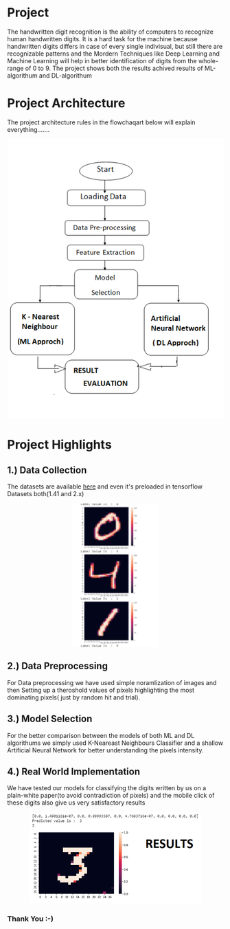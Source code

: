 Project
============================================
The handwritten digit recognition is the ability of computers to recognize human handwritten digits. It is a hard task for the machine because handwritten digits differs in case of every single indivisual, but still there are recognizable patterns and the Mordern Techniques like Deep Learning and Machine Learning will help in better identification of digits from the whole-range of 0 to 9. The project shows both the results achived results of ML-algorithum and DL-algorithum

Project Architecture
============================================
The project architecture rules in the flowchaqart below will explain everything.......
<p align = "center">
<img src = "https://raw.githubusercontent.com/rawat126/DL-ML/master/Handwritten_Digits%20Classification/Model_h_des.png">
</p>

Project Highlights
============================================
 ## 1.)  Data Collection
The datasets are available [here](http://yann.lecun.com/exdb/mnist/) and even it's preloaded in tensorflow Datasets both(1.41 and 2.x)
<p align = center>
<img src = "https://raw.githubusercontent.com/rawat126/DL-ML/master/Handwritten_Digits%20Classification/numbers.png", width = 200>
</p>

## 2.)  Data Preprocessing
For Data preprocessing we have used simple noramlization of images and then Setting up a theroshold values of pixels highlighting the most dominating pixels( just by random hit and trial).

## 3.) Model Selection
For the better comparison between the models of both ML and DL algorithums we simply used K-Neareast Neighbours Classifier and a shallow Artificial Neural Network for better understanding the pixels intensity.

## 4.) Real World Implementation
We have tested our models for classifying the digits written by us on a plain-white paper(to avoid contradiction of pixels) and the mobile click of these digits also give us very satisfactory results 

<p align = center>
<img src = "https://raw.githubusercontent.com/rawat126/DL-ML/master/Handwritten_Digits%20Classification/pre_num.png", width = 400>
</p>


### Thank You :-)
